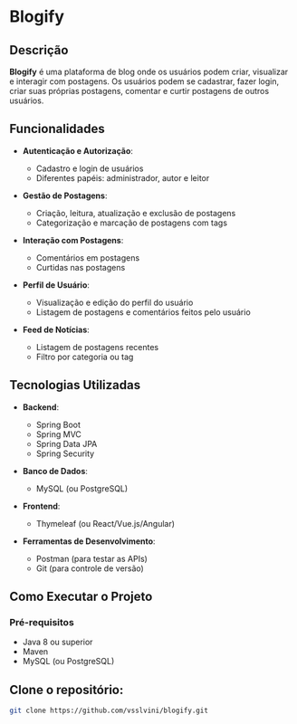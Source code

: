 # Blogify

## Descrição

**Blogify** é uma plataforma de blog onde os usuários podem criar, visualizar e interagir com postagens. Os usuários podem se cadastrar, fazer login, criar suas próprias postagens, comentar e curtir postagens de outros usuários.

## Funcionalidades

- **Autenticação e Autorização**:
  - Cadastro e login de usuários
  - Diferentes papéis: administrador, autor e leitor

- **Gestão de Postagens**:
  - Criação, leitura, atualização e exclusão de postagens
  - Categorização e marcação de postagens com tags

- **Interação com Postagens**:
  - Comentários em postagens
  - Curtidas nas postagens

- **Perfil de Usuário**:
  - Visualização e edição do perfil do usuário
  - Listagem de postagens e comentários feitos pelo usuário

- **Feed de Notícias**:
  - Listagem de postagens recentes
  - Filtro por categoria ou tag

## Tecnologias Utilizadas

- **Backend**:
  - Spring Boot
  - Spring MVC
  - Spring Data JPA
  - Spring Security

- **Banco de Dados**:
  - MySQL (ou PostgreSQL)

- **Frontend**:
  - Thymeleaf (ou React/Vue.js/Angular)

- **Ferramentas de Desenvolvimento**:
  - Postman (para testar as APIs)
  - Git (para controle de versão)

## Como Executar o Projeto

### Pré-requisitos

- Java 8 ou superior
- Maven
- MySQL (ou PostgreSQL)

## Clone o repositório:
   ```sh
   git clone https://github.com/vsslvini/blogify.git
